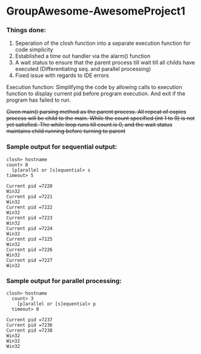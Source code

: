 # GroupAwesome-AwesomeProject1

### Things done:
1. Seperation of the closh function into a separate execution function for code simplicity 
2. Established a time out handler via the alarm() function
3. A wait status to ensure that the parent process till wait till all childs have executed (Differentiating seq. and parallel processing)
4. Fixed issue with regards to IDE errors


Execution function: 
Simplifying the code by allowing calls to execution function to display current pid before program execution. And exit if the program has failed to run.


<s>Given main() parsing method as the parent process. All repeat of copies process will be child to the main. While the count specified (int 1 to 9) is not yet satisfied. The while loop runs till count is 0, and the wait status maintains child running before turning to parent</s>



### Sample output for sequential output: 
```
closh> hostname
count> 8
  [p]arallel or [s]equential> s
timeout> 5

Current pid =7220
Win32
Current pid =7221
Win32
Current pid =7222
Win32
Current pid =7223
Win32
Current pid =7224
Win32
Current pid =7225
Win32
Current pid =7226
Win32
Current pid =7227
Win32
```

### Sample output for parallel processing: 
```
closh> hostname
  count> 3
    [p]arallel or [s]equential> p
  timeout> 8
  
Current pid =7237
Current pid =7236
Current pid =7238
Win32
Win32
Win32
```

